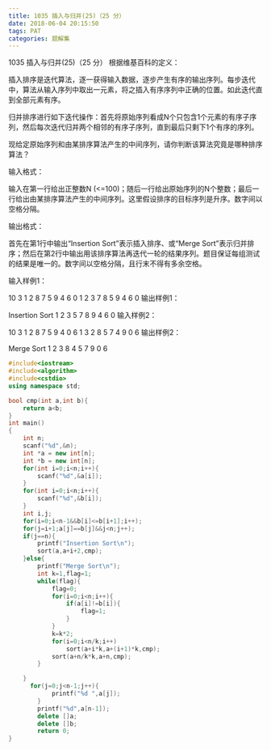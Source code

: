 ```yaml
---
title: 1035 插入与归并(25)（25 分）
date: 2018-06-04 20:15:50
tags: PAT
categories: 题解集
---
```


1035 插入与归并(25)（25 分）
根据维基百科的定义：

插入排序是迭代算法，逐一获得输入数据，逐步产生有序的输出序列。每步迭代中，算法从输入序列中取出一元素，将之插入有序序列中正确的位置。如此迭代直到全部元素有序。

归并排序进行如下迭代操作：首先将原始序列看成N个只包含1个元素的有序子序列，然后每次迭代归并两个相邻的有序子序列，直到最后只剩下1个有序的序列。

现给定原始序列和由某排序算法产生的中间序列，请你判断该算法究竟是哪种排序算法？

输入格式：

输入在第一行给出正整数N (<=100)；随后一行给出原始序列的N个整数；最后一行给出由某排序算法产生的中间序列。这里假设排序的目标序列是升序。数字间以空格分隔。

输出格式：

首先在第1行中输出“Insertion Sort”表示插入排序、或“Merge Sort”表示归并排序；然后在第2行中输出用该排序算法再迭代一轮的结果序列。题目保证每组测试的结果是唯一的。数字间以空格分隔，且行末不得有多余空格。

输入样例1：

10
3 1 2 8 7 5 9 4 6 0
1 2 3 7 8 5 9 4 6 0
输出样例1：

Insertion Sort
1 2 3 5 7 8 9 4 6 0
输入样例2：

10
3 1 2 8 7 5 9 4 0 6
1 3 2 8 5 7 4 9 0 6
输出样例2：

Merge Sort
1 2 3 8 4 5 7 9 0 6

```cpp
#include<iostream>
#include<algorithm>
#include<cstdio>
using namespace std;

bool cmp(int a,int b){
    return a<b;
}
int main()
{
    int n;
    scanf("%d",&n);
    int *a = new int[n];
    int *b = new int[n];
    for(int i=0;i<n;i++){
        scanf("%d",&a[i]);
    }
    for(int i=0;i<n;i++){
        scanf("%d",&b[i]);
    }
    int i,j;
    for(i=0;i<n-1&&b[i]<=b[i+1];i++);
    for(j=i+1;a[j]==b[j]&&j<n;j++);
    if(j==n){
        printf("Insertion Sort\n");
        sort(a,a+i+2,cmp);
    }else{
        printf("Merge Sort\n");
        int k=1,flag=1;
        while(flag){
            flag=0;
            for(i=0;i<n;i++){
                if(a[i]!=b[i]){
                    flag=1;
                }
            }
            k=k*2;
            for(i=0;i<n/k;i++)
                sort(a+i*k,a+(i+1)*k,cmp);
            sort(a+n/k*k,a+n,cmp);
        }

    }
      for(j=0;j<n-1;j++){
            printf("%d ",a[j]);
        }
        printf("%d",a[n-1]);
        delete []a;
        delete []b;
        return 0;
}

```